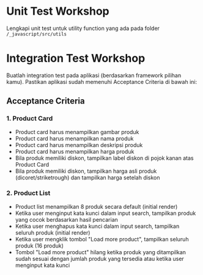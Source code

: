 # Unit Test Workshop
Lengkapi unit test untuk utility function yang ada pada folder `/_javascript/src/utils`

# Integration Test Workshop
Buatlah integration test pada aplikasi (berdasarkan framework pilihan kamu). Pastikan aplikasi sudah memenuhi Acceptance Criteria di bawah ini:

## Acceptance Criteria

### 1. Product Card
- Product card harus menampilkan gambar produk
- Product card harus menampilkan nama produk
- Product card harus menampilkan deskripsi produk
- Product card harus menampilkan harga produk
- Bila produk memiliki diskon, tampilkan label diskon di pojok kanan atas Product Card
- Bila produk memiliki diskon, tampilkan harga asli produk (dicoret/striketrough) dan tampilkan harga setelah diskon

### 2. Product List
- Product list menampilkan 8 produk secara default (initial render)
- Ketika user menginput kata kunci dalam input search, tampilkan produk yang cocok berdasarkan hasil pencarian
- Ketika user menghapus kata kunci dalam input search, tampilkan seluruh produk (initial render)
- Ketika user mengklik tombol "Load more product", tampilkan seluruh produk (16 produk)
- Tombol "Load more product" hilang ketika produk yang ditampilkan sudah sesuai dengan jumlah produk yang tersedia atau ketika user menginput kata kunci